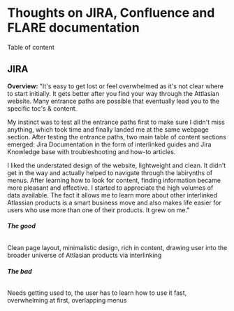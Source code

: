 
# Thoughts on JIRA, Confluence and FLARE documentation

Table of content



## JIRA

**Overview:** 
"It's easy to get lost or feel overwhelmed as it's not clear where to start initially. It gets better after you find your way through the Attlasian website. Many entrance paths are possible that eventually lead you to the specific toc's & content. 

My instinct was to test all the entrance paths first to make sure I didn't miss anything, which took time and finally landed me at the same webpage section. After testing the entrance paths, two main table of content sections emerged: Jira Documentation in the form of interlinked guides and Jira Knowledge base with troubleshooting and how-to articles.

I liked the understated design of the website, lightweight and clean. It didn't get in the way and actually helped to navigate through the labirynths of menus. After learning how to look for content, finding information became more pleasant and effective. I started to appreciate the high volumes of data available. The fact it allows me to learn more about other interlinked Atlassian products is a smart business move and also makes life easier for users who use more than one of their products. It grew on me."

###### **The good**
Clean page layout, minimalistic design, rich in content, drawing user into the broader universe of Attlasian products via interlinking

###### **The bad**
Needs getting used to, the user has to learn how to use it fast, overwhelming at first, overlapping menus